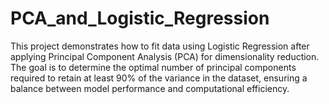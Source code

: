 # PCA_and_Logistic_Regression
This project demonstrates how to fit data using Logistic Regression after applying Principal Component Analysis (PCA) for dimensionality reduction. The goal is to determine the optimal number of principal components required to retain at least 90% of the variance in the dataset, ensuring a balance between model performance and computational efficiency.
